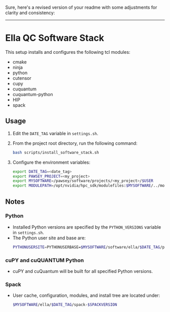 Sure, here's a revised version of your readme with some adjustments for clarity and consistency:

---

# Ella QC Software Stack

This setup installs and configures the following tcl modules:

* cmake
* ninja
* python
* cutensor
* cupy
* cuquantum
* cuquantum-python
* HIP
* spack

## Usage

1. Edit the `DATE_TAG` variable in `settings.sh`.
2. From the project root directory, run the following command:

    ```bash
    bash scripts/install_software_stack.sh
    ```

3. Configure the environment variables:

    ```bash
    export DATE_TAG=<date_tag>
    export PAWSEY_PROJECT=<my_project>
    export MYSOFTWARE=/pawsey/software/projects/<my_project>/$USER
    export MODULEPATH=/opt/nvidia/hpc_sdk/modulefiles:$MYSOFTWARE/../modules/$DATE_TAG:$MODULEPATH
    ```

## Notes

### Python
* Installed Python versions are specified by the `PYTHON_VERSIONS` variable in `settings.sh`.
* The Python user site and base are:
    ```bash
    PYTHONUSERSITE=PYTHONUSERBASE=$MYSOFTWARE/software/ella/$DATE_TAG/python-$PYTHON_VERSION
    ```

### cuPY and cuQUANTUM Python
* cuPY and cuQuantum will be built for all specified Python versions.

### Spack
* User cache, configuration, modules, and install tree are located under:
    ```bash
    $MYSOFTWARE/ella/$DATE_TAG/spack-$SPACKVERSION
    ```
